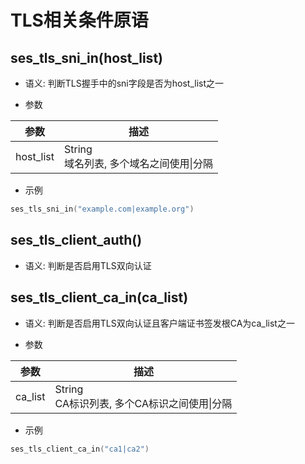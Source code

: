 # TLS相关条件原语

## ses_tls_sni_in(host_list)

* 语义: 判断TLS握手中的sni字段是否为host_list之一

* 参数

| 参数      | 描述                   |
| --------- | ---------------------- |
| host_list | String<br>域名列表, 多个域名之间使用&#124;分隔 |

* 示例

```go
ses_tls_sni_in("example.com|example.org")
```

## ses_tls_client_auth()

* 语义: 判断是否启用TLS双向认证

## ses_tls_client_ca_in(ca_list)

* 语义: 判断是否启用TLS双向认证且客户端证书签发根CA为ca_list之一

* 参数

| 参数      | 描述                   |
| --------- | ---------------------- |
| ca_list | String<br>CA标识列表, 多个CA标识之间使用&#124;分隔 |

* 示例

```go
ses_tls_client_ca_in("ca1|ca2")
```
